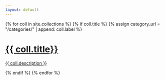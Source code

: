 ```yaml
---
layout: default
---
```


<!--<h1 class="categories-title">Categories</h1>-->

<div>
  {% for coll in site.collections %}
    {% if coll.title %}
        {% assign category_url = "/categories/" | append: coll.label %}
          <a class="collection-box-link" href="{{ category_url | relative_url }}">
        <div class="collection-box">
            <h1>{{ coll.title}}</h1>
            <p>{{ coll.description }}</p>
        </div>
          </a>
    {% endif %}
  {% endfor %}
</div>
